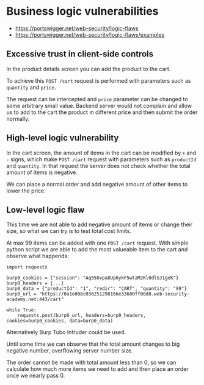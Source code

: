 # Business logic vulnerabilities

- https://portswigger.net/web-security/logic-flaws
- https://portswigger.net/web-security/logic-flaws/examples

## Excessive trust in client-side controls

In the product details screen you can add the product to the cart.

To achieve this `POST /cart` request is performed with parameters such as `quantity` and `price`. 

The request can be intercepted and `price` parameter can be changed to some arbitrary small value. Backend server would not complain and allow us to add to the cart the product in different price and then submit the order normally.

## High-level logic vulnerability

In the cart screen, the amount of items in the cart can be modified by `+` and `-` signs, which make `POST /cart` request with parameters such as `productId` and `quantity`. In that request the server does not check whether the total amount of items is negative.

We can place a normal order and add negative amount of other items to lower the price.

## Low-level logic flaw

This time we are not able to add negative amount of items or change their size, so what we can try is to test total cost limits.

At max 99 items can be added with one `POST /cart` request. With simple python script we are able to add the most valueable item to the cart and observe what happends:

```
import requests

burp0_cookies = {"session": "Aq55Ovpa8Up6ykF5wtaM2Kl0dlGJ1geK"}
burp0_headers = {...}
burp0_data = {"productId": "1", "redir": "CART", "quantity": "99"}
burp0_url = "https://0a1e008c036251298166e33600ff00d8.web-security-academy.net:443/cart"

while True:
    requests.post(burp0_url, headers=burp0_headers, cookies=burp0_cookies, data=burp0_data)
```

Alternatively Burp Tubo Intruder could be used.

Until some time we can observe that the total amount changes to big negative number, overflowing server number size.

The order cannot be made with total amount less than 0, so we can calculate how much more items we need to add and then place an order once we nearly pass 0.
